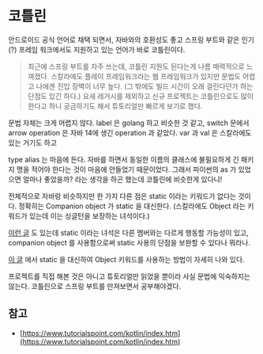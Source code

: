 # 코틀린

안드로이드 공식 언어로 채택 되면서, 자바와의 호환성도 좋고 스프링 부트와 같은 인기(?) 프레임 워크에서도
지원하고 있는 언어가 바로 코틀린이다.

> 최근에 스프링 부트를 자주 쓰는데, 코틀린 지원도 된다는게 나름 매력적으로 느껴졌다.
스칼라에도 플레이 프레임워크라는 웹 프레임워크가 있지만 문법도 어렵고 나에겐 진입 장벽이 너무 높다.
(그 밖에도 빌드 시간이 오래 걸린다던가 하는 단점도 있긴 하다.)
요새 레거시를 제외하고 신규 프로젝트는 코틀린으로도 많이 한다고 하니 궁금하기도 해서 튜토리얼만 빠르게 보기로 했다.

문법 자체는 크게 어렵지 않다.
label 은 golang 하고 비슷한 것 같고, switch 문에서 arrow operation 은 자바 14에 생긴 operation 과 같았다.
var 과 val 은 스칼라에도 있는 거기도 하고

type alias 는 마음에 든다. 자바를 하면서 동일한 이름의 클래스에 불필요하게 긴 패키지 명을 적어야 한다는 것이
마음에 안들었기 때문이었다. 그래서 파이썬의 as 가 있었으면 얼마나 좋았을까? 라는 생각을 하곤 했는데 코틀린에 비슷한게 있다니!

전체적으로 자바랑 비슷하지만 한 가지 다른 점은 static 이라는 키워드가 없다는 것이다. 정확히는 Companion object 가 static 을 대신한다. (스칼라에도 Object 라는 키워드가 있는데 이는 싱글턴을 보장하는 녀석이다.)

[이런 글](https://softwareengineering.stackexchange.com/questions/356415/why-is-there-no-static-keyword-in-kotlin) 도 있는데 static 이라는 녀석은 다른 멤버와는 다르게 행동할 가능성이 있고, companion object 를 사용함으로써 static 사용의 단점을 보완할 수 있다나 뭐라나.

[이 글](https://tourspace.tistory.com/109) 에서 static 을 대신하여 Object 키워드를 사용하는 방법이 자세히 나와 있다.

프로젝트를 직접 해본 것은 아니고 튜토리얼만 읽었을 뿐이라 사실 문법에 익숙하지는 않는다.
코틀린으로 스프링 부트를 만져보면서 공부해야겠다.

## 참고
- [https://www.tutorialspoint.com/kotlin/index.htm](https://www.tutorialspoint.com/kotlin/index.htm)
